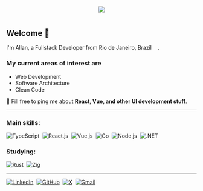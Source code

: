 <div
  align="center"
  style="margin: 3em;"
>
  <img src="https://media1.giphy.com/media/Nx0rz3jtxtEre/giphy.gif?cid=ecf05e47iby8o18qdm1oiwgapwmin45sgg469wlgd4xkllzl&rid=giphy.gif" />
  
</div>

## Welcome 👋

I'm Allan, a Fullstack Developer from Rio de Janeiro, Brazil <img src="https://cdn-icons-png.flaticon.com/512/197/197386.png" width="13"/>.

### My current areas of interest are

* Web Development
* Software Architecture
* Clean Code

💬 Fill free to ping me about **React, Vue, and other UI development stuff**.

---

### Main skills:

![TypeScript](https://img.shields.io/badge/-TypeScript-0D1117?style=for-the-badge&logo=typescript&labelColor=0D1117&textColor=0D1117)&nbsp;
![React.js](https://img.shields.io/badge/-React.js-0D1117?style=for-the-badge&logo=react&labelColor=0D1117)&nbsp;
![Vue.js](https://img.shields.io/badge/-Vue.js-0D1117?style=for-the-badge&logo=vue.js&labelColor=0D1117)&nbsp;
![Go](https://img.shields.io/badge/Go-0D1117?logo=go&style=for-the-badge&labelColor=0D1117)&nbsp;
![Node.js](https://img.shields.io/badge/-Node.js-0D1117?style=for-the-badge&logo=node.js&labelColor=0D1117)&nbsp;
![.NET](https://img.shields.io/badge/-.NET-0D1117?style=for-the-badge&logo=dotnet&labelColor=0D1117)&nbsp;

### Studying:

![Rust](https://img.shields.io/badge/-Rust-0D1117?style=for-the-badge&logo=rust&labelColor=0D1117)&nbsp;
![Zig](https://img.shields.io/badge/-Zig-0D1117?style=for-the-badge&logo=zig&labelColor=0D1117)&nbsp;

---

[![LinkedIn](https://img.shields.io/badge/LinkedIn-0D1117?style=for-the-badge&logo=linkedin&logoColor=0077B5)](https://www.linkedin.com/in/allan-amaral)&nbsp;
[![GitHub](https://img.shields.io/badge/github-%23121011.svg?style=for-the-badge&logo=github&logoColor=white)](https://github.com/allanmaral)&nbsp;
[![X](https://img.shields.io/badge/X-%23121011.svg?style=for-the-badge&logo=x&logoColor=white)](https://twitter.com/allanamaralr)&nbsp;
[![Gmail](https://img.shields.io/badge/Gmail-0D1117?style=for-the-badge&logo=gmail&logoColor=D14836)](mailto:allanmaralr@gmail.com)&nbsp;
